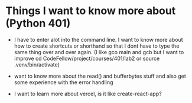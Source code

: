 # Things I want to know more about (Python 401)

+ I have to enter alot into the command line. I want to know more about how to create shortcuts or shorthand so that I dont have to type the same thing over and over again. (I like gco main and gcb but I want to improve cd CodeFellow/project/courses/401/lab2 or source .venv/bin/activate)
+ want to know more about the read() and bufferbytes stuff and also get some experience with the error handling

+ I want to learn more about vercel, is it like create-react-app?
